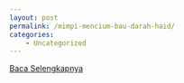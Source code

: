 ```yaml
---
layout: post
permalink: /mimpi-mencium-bau-darah-haid/
categories:
    - Uncategorized
---
```


[Baca Selengkapnya](/01)